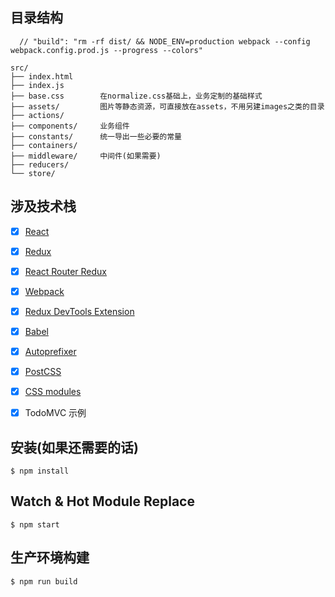 ## 目录结构

```
  // "build": "rm -rf dist/ && NODE_ENV=production webpack --config webpack.config.prod.js --progress --colors"

src/
├── index.html
├── index.js
├── base.css        在normalize.css基础上，业务定制的基础样式
├── assets/         图片等静态资源，可直接放在assets，不用另建images之类的目录
├── actions/
├── components/     业务组件
├── constants/      统一导出一些必要的常量
├── containers/
├── middleware/     中间件(如果需要)
├── reducers/
└── store/
```

## 涉及技术栈

- [x] [React](https://facebook.github.io/react/)

- [x] [Redux](https://github.com/reactjs/redux)
- [x] [React Router Redux](https://github.com/reactjs/react-router-redux)
- [x] [Webpack](https://webpack.github.io)
- [x] [Redux DevTools Extension](https://github.com/zalmoxisus/redux-devtools-extension)
- [x] [Babel](https://babeljs.io/)
- [x] [Autoprefixer](https://github.com/postcss/autoprefixer)
- [x] [PostCSS](https://github.com/postcss/postcss)
- [x] [CSS modules](https://github.com/outpunk/postcss-modules)
- [x] TodoMVC 示例

## 安装(如果还需要的话)

```
$ npm install
```

## Watch & Hot Module Replace

```
$ npm start
```

## 生产环境构建

```
$ npm run build
```
